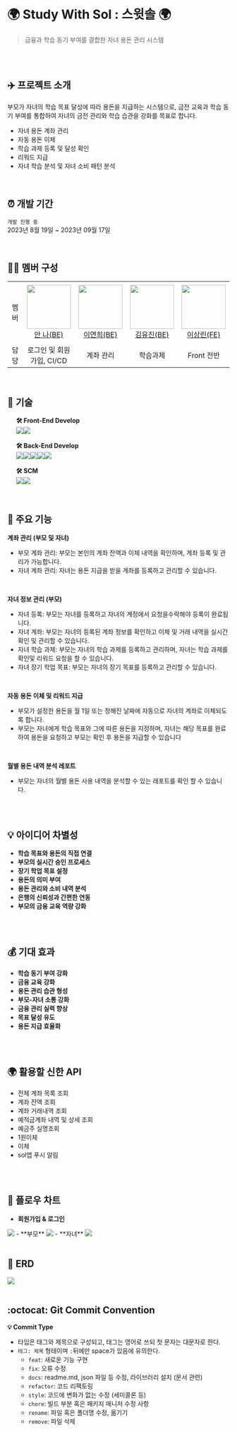 

# 🌍 Study With Sol : 스윗솔 🌍
> 금융과 학습 동기 부여를 결합한 자녀 용돈 관리 시스템 

<br>
<br>

## ✈️ 프로젝트 소개
부모가 자녀의 학습 목표 달성에 따라 용돈을 지급하는 시스템으로, 금전 교육과 학습 동기 부여를 통합하여 자녀의 금전 관리와 학습 습관을 강화를 목표로 합니다.
- 자녀 용돈 계좌 관리
- 자동 용돈 이체
- 학습 과제 등록 및 달성 확인
- 리워드 지급
- 자녀 학습 분석 및 자녀 소비 패턴 분석

<br>

## ⏰ 개발 기간
`개발 진행 중`
<br>
2023년 8월 19일 ~ 2023년 09월 17일

<br>

## 👩‍💻 멤버 구성
<table>
    <tr height="140px">
        <td align="center" width="130px">
            멤버
      </td>
      <td align="center" width="130px">
        <a href="https://github.com/An0401na"><img height="100px" width="100px" src="https://avatars.githubusercontent.com/u/99172832?v=4"/></a>
            <br />
            <a href="https://github.com/An0401na">안 나(BE)</a>
      </td>
       <td align="center" width="130px">
        <a href="https://github.com/yeonx"><img height="100px" width="100px" src="https://avatars.githubusercontent.com/u/71878202?v=4"/></a>
            <br />
            <a href="https://github.com/yeonx">이연희(BE)</a>
      </td> <td align="center" width="130px">
        <a href="https://github.com/Yujin830"><img height="100px" width="100px" src="https://avatars.githubusercontent.com/u/96433955?v=4"/></a>
            <br />
            <a href="https://github.com/Yujin830">김유진(BE)</a>
      </td>
      <td align="center" width="130px">
        <a href="https://github.com/happybear37"><img height="100px" width="100px" src="https://avatars.githubusercontent.com/u/84167052?v=4"/></a>
            <br />
            <a href="https://github.com/happybear37">이상린(FE)</a>
      </td>
     <tr/>
    <tr>
        <td align="center" width="130px">
            담당
      </td>
       <td align="center" width="130px">
           로그인 및 회원가입, CI/CD
       </td>
       <td align="center" width="130px">
         계좌 관리
       </td>
       <td align="center" width="130px">
         학습과제
       </td>
       <td align="center" width="130px">
         Front 전반
       </td>
    </tr>
</table>


<br>

## 📌 기술
&nbsp;&nbsp;&nbsp;&nbsp; **🛠 Front-End Develop** <br>
&nbsp;&nbsp;&nbsp;&nbsp;&nbsp;<img src="https://img.shields.io/badge/Flutter-01A9DB?style=flat-square&logo=Flutter&logoColor=white"/><img src="https://img.shields.io/badge/Dart-819FF7?style=flat-square&logo=Dart&logoColor=white"/>


&nbsp;&nbsp;&nbsp;&nbsp; **🛠 Back-End Develop** <br>
&nbsp;&nbsp;&nbsp;&nbsp;&nbsp;<img src="https://img.shields.io/badge/java-007396?style=flat-square&logo=java&logoColor=white"/><img src="https://img.shields.io/badge/Spring-6DB33F?style=flat-square&logo=Spring&logoColor=white"/><img src="https://img.shields.io/badge/Spring Boot-6DB33F?style=flat-square&logo=Spring Boot&logoColor=yellow"/><img src="https://img.shields.io/badge/Mysql-FE9A2E?style=flat-square&logo=Mysql&logoColor=white"/><img src="https://img.shields.io/badge/Postman-FF6C37?style=flat-square&logo=Postman&logoColor=white"/><br>

&nbsp;&nbsp;&nbsp;&nbsp; **🛠 SCM** <br>
&nbsp;&nbsp;&nbsp;&nbsp;&nbsp;<img src="https://img.shields.io/badge/Git-F05032?style=flat-square&logo=git&logoColor=white"/><img src="https://img.shields.io/badge/Amazon AWS-232F3E?style=flat-square&logo=amazonaws&logoColor=white"/>



<!--### 📌 기술 선택 이유 [ - 상세보기](https://github.com/jtheeeeee/we_are_traveling/wiki/%EA%B8%B0%EC%88%A0-%EC%84%A0%ED%83%9D-%EC%9D%B4%EC%9C%A0)-->

<br>

## 📌 주요 기능
**계좌 관리 (부모 및 자녀)**
- 부모 계좌 관리: 부모는 본인의 계좌 잔액과 이체 내역을 확인하며, 계좌 등록 및 관리가 가능합니다.
- 자녀 계좌 관리: 자녀는 용돈 지급을 받을 계좌를 등록하고 관리할 수 있습니다.
<br>

**자녀 정보 관리 (부모)**
- 자녀 등록: 부모는 자녀를 등록하고 자녀의 계정에서 요청을수락해야 등록이 완료됩니다.
- 자녀 계좌: 부모는 자녀의 등록된 계좌 정보를 확인하고 이체 및 거래 내역을 실시간 확인 및 관리할 수 있습니다.
- 자녀 학습 과제: 부모는 자녀의 학습 과제를 등록하고 관리하며, 자녀는 학습 과제를 확인및 리워드 요청을 할 수 있습니다.
- 자녀 장기 학업 목표: 부모는 자녀의 장기 목표를 등록하고 관리할 수 있습니다.

<br>

**자동 용돈 이체 및 리워드 지급**
- 부모가 설정한 용돈을 월 1일 또는 정해진 날짜에 자동으로 자녀의 계좌로 이체되도록 합니다.
- 부모는 자녀에게 학습 목표와 그에 따른 용돈을 지정하며, 자녀는 해당 목표를 완료하여 용돈을 요청하고 부모는 확인 후 용돈을 지급할 수 있습니다
<br>

**월별 용돈 내역 분석 레포트**
- 부모는 자녀의 월별 용돈 사용 내역을 분석할 수 있는 레포트를 확인 할 수 있습니다.
<br>
<br>

## 💡 아이디어 차별성
- **학습 목표와 용돈의 직접 연결**
- **부모의 실시간 승인 프로세스**
- **장기 학업 목표 설정**
- **용돈의 의미 부여**
- **용돈 관리와 소비 내역 분석**
- **은행의 신뢰성과 간편한 연동**
- **부모의 금융 교육 역량 강화**
  
<br>
<br>

## 💰 기대 효과
- **학습 동기 부여 강화**
- **금융 교육 강화**
- **용돈 관리 습관 형성**
- **부모-자녀 소통 강화**
- **금융 관리 실력 향상**
- **목표 달성 유도**
- **용돈 지급 효율화**

<br>
<br>


## 🌍 활용할 신한 API
- 전체 계좌 목록 조회
- 계좌 잔액 조회
- 계좌 거래내역 조회
- 예적금계좌 내역 및 상세 조회
- 예금주 실명조회
- 1원이체
- 이체
- sol앱 푸시 알림

<br>
<br>

## 🔗 플로우 차트
- **회원가입 & 로그인**
<img src ="https://github.com/Study-With-Sol/Front-End/assets/99172832/b6fe0267-c7af-4091-a730-c6ad0897f705"/>
- **부모**
<img src ="https://github.com/Study-With-Sol/Front-End/assets/99172832/96fe9f7c-8373-41e5-a975-b525679b4ac6"/>
- **자녀**
<img src ="https://github.com/Study-With-Sol/Front-End/assets/99172832/3b9fd427-48a7-41a5-b188-b571ae1971e1"/>

<br>
<br>

## 🔎 ERD
<img src ="https://github.com/Study-With-Sol/Front-End/assets/99172832/495f58d0-79fb-497a-bc25-9e6f1a0cc69f"/>

<br>
<br>

## :octocat: Git Commit Convention
**:bulb: Commit Type**
- 타입은 태그와 제목으로 구성되고, 태그는 영어로 쓰되 첫 문자는 대문자로 한다.
- `태그: 제목` 형태이며 `:`뒤에만 space가 있음에 유의한다.
  - `feat`: 새로운 기능 구현
  - `fix`: 오류 수정
  - `docs`: readme.md, json 파일 등 수정, 라이브러리 설치 (문서 관련)
  - `refactor`: 코드 리팩토링
  - `style`: 코드에 변화가 없는 수정 (세미콜론 등)
  - `chore`: 빌드 부분 혹은 패키지 매니저 수정 사항
  - `rename`: 파일 혹은 폴더명 수정, 옮기기
  - `remove`: 파일 삭제

